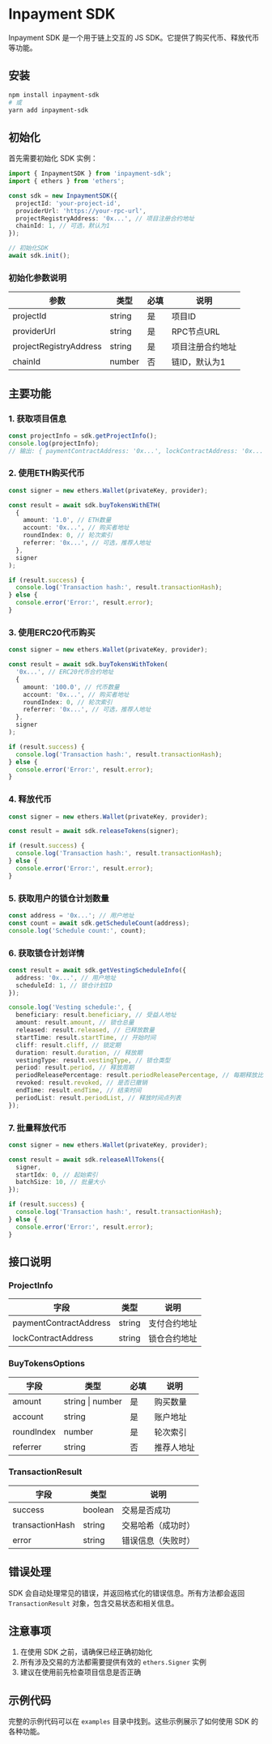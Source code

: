 # Inpayment SDK

Inpayment SDK 是一个用于链上交互的 JS SDK。它提供了购买代币、释放代币等功能。

## 安装

```bash
npm install inpayment-sdk
# 或
yarn add inpayment-sdk
```

## 初始化

首先需要初始化 SDK 实例：

```typescript
import { InpaymentSDK } from 'inpayment-sdk';
import { ethers } from 'ethers';

const sdk = new InpaymentSDK({
  projectId: 'your-project-id',
  providerUrl: 'https://your-rpc-url',
  projectRegistryAddress: '0x...', // 项目注册合约地址
  chainId: 1, // 可选，默认为1
});

// 初始化SDK
await sdk.init();
```

### 初始化参数说明

| 参数                   | 类型   | 必填 | 说明             |
| ---------------------- | ------ | ---- | ---------------- |
| projectId              | string | 是   | 项目ID           |
| providerUrl            | string | 是   | RPC节点URL       |
| projectRegistryAddress | string | 是   | 项目注册合约地址 |
| chainId                | number | 否   | 链ID，默认为1    |

## 主要功能

### 1. 获取项目信息

```typescript
const projectInfo = sdk.getProjectInfo();
console.log(projectInfo);
// 输出: { paymentContractAddress: '0x...', lockContractAddress: '0x...' }
```

### 2. 使用ETH购买代币

```typescript
const signer = new ethers.Wallet(privateKey, provider);

const result = await sdk.buyTokensWithETH(
  {
    amount: '1.0', // ETH数量
    account: '0x...', // 购买者地址
    roundIndex: 0, // 轮次索引
    referrer: '0x...', // 可选，推荐人地址
  },
  signer
);

if (result.success) {
  console.log('Transaction hash:', result.transactionHash);
} else {
  console.error('Error:', result.error);
}
```

### 3. 使用ERC20代币购买

```typescript
const signer = new ethers.Wallet(privateKey, provider);

const result = await sdk.buyTokensWithToken(
  '0x...', // ERC20代币合约地址
  {
    amount: '100.0', // 代币数量
    account: '0x...', // 购买者地址
    roundIndex: 0, // 轮次索引
    referrer: '0x...', // 可选，推荐人地址
  },
  signer
);

if (result.success) {
  console.log('Transaction hash:', result.transactionHash);
} else {
  console.error('Error:', result.error);
}
```

### 4. 释放代币

```typescript
const signer = new ethers.Wallet(privateKey, provider);

const result = await sdk.releaseTokens(signer);

if (result.success) {
  console.log('Transaction hash:', result.transactionHash);
} else {
  console.error('Error:', result.error);
}
```

### 5. 获取用户的锁仓计划数量

```typescript
const address = '0x...'; // 用户地址
const count = await sdk.getScheduleCount(address);
console.log('Schedule count:', count);
```

### 6. 获取锁仓计划详情

```typescript
const result = await sdk.getVestingScheduleInfo({
  address: '0x...', // 用户地址
  scheduleId: 1, // 锁仓计划ID
});

console.log('Vesting schedule:', {
  beneficiary: result.beneficiary, // 受益人地址
  amount: result.amount, // 锁仓总量
  released: result.released, // 已释放数量
  startTime: result.startTime, // 开始时间
  cliff: result.cliff, // 锁定期
  duration: result.duration, // 释放期
  vestingType: result.vestingType, // 锁仓类型
  period: result.period, // 释放周期
  periodReleasePercentage: result.periodReleasePercentage, // 每期释放比例
  revoked: result.revoked, // 是否已撤销
  endTime: result.endTime, // 结束时间
  periodList: result.periodList, // 释放时间点列表
});
```

### 7. 批量释放代币

```typescript
const signer = new ethers.Wallet(privateKey, provider);

const result = await sdk.releaseAllTokens({
  signer,
  startIdx: 0, // 起始索引
  batchSize: 10, // 批量大小
});

if (result.success) {
  console.log('Transaction hash:', result.transactionHash);
} else {
  console.error('Error:', result.error);
}
```

## 接口说明

### ProjectInfo

| 字段                   | 类型   | 说明         |
| ---------------------- | ------ | ------------ |
| paymentContractAddress | string | 支付合约地址 |
| lockContractAddress    | string | 锁仓合约地址 |

### BuyTokensOptions

| 字段       | 类型             | 必填 | 说明       |
| ---------- | ---------------- | ---- | ---------- |
| amount     | string \| number | 是   | 购买数量   |
| account    | string           | 是   | 账户地址   |
| roundIndex | number           | 是   | 轮次索引   |
| referrer   | string           | 否   | 推荐人地址 |

### TransactionResult

| 字段            | 类型    | 说明               |
| --------------- | ------- | ------------------ |
| success         | boolean | 交易是否成功       |
| transactionHash | string  | 交易哈希（成功时） |
| error           | string  | 错误信息（失败时） |

## 错误处理

SDK 会自动处理常见的错误，并返回格式化的错误信息。所有方法都会返回 `TransactionResult` 对象，包含交易状态和相关信息。

## 注意事项

1. 在使用 SDK 之前，请确保已经正确初始化
2. 所有涉及交易的方法都需要提供有效的 `ethers.Signer` 实例
3. 建议在使用前先检查项目信息是否正确

## 示例代码

完整的示例代码可以在 `examples` 目录中找到。这些示例展示了如何使用 SDK 的各种功能。
